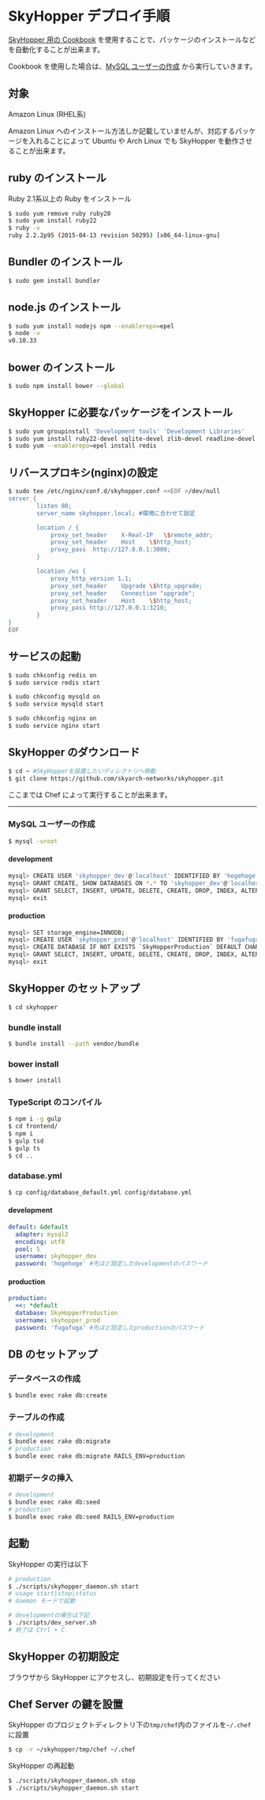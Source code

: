 # SkyHopper デプロイ手順

[SkyHopper 用の Cookbook](https://github.com/skyarch-networks/skyhopper_cookbooks/tree/master/cookbooks/skyhopper)
を使用することで、パッケージのインストールなどを自動化することが出来ます。

Cookbook を使用した場合は、[MySQL ユーザーの作成](#user-content-mysql-ユーザーの作成) から実行していきます。


## 対象

Amazon Linux (RHEL系)

Amazon Linux へのインストール方法しか記載していませんが、対応するパッケージを入れることによって Ubuntu や Arch Linux でも SkyHopper を動作させることが出来ます。

## ruby のインストール

Ruby 2.1系以上の Ruby をインストール

```sh
$ sudo yum remove ruby ruby20
$ sudo yum install ruby22
$ ruby -v
ruby 2.2.2p95 (2015-04-13 revision 50295) [x86_64-linux-gnu]
```

## Bundler のインストール

```sh
$ sudo gem install bundler
```

## node.js のインストール

```sh
$ sudo yum install nodejs npm --enablerepo=epel
$ node -v
v0.10.33
```

## bower のインストール

```sh
$ sudo npm install bower --global
```

## SkyHopper に必要なパッケージをインストール

```sh
$ sudo yum groupinstall 'Development tools' 'Development Libraries'
$ sudo yum install ruby22-devel sqlite-devel zlib-devel readline-devel openssl-devel libxml2-devel libxslt-devel mysql-devel mysql-server nginx
$ sudo yum --enablerepo=epel install redis
```


## リバースプロキシ(nginx)の設定

```sh
$ sudo tee /etc/nginx/conf.d/skyhopper.conf <<EOF >/dev/null
server {
        listen 80;
        server_name skyhopper.local; #環境に合わせて設定

        location / {
            proxy_set_header    X-Real-IP   \$remote_addr;
            proxy_set_header    Host    \$http_host;
            proxy_pass  http://127.0.0.1:3000;
        }

        location /ws {
            proxy_http_version 1.1;
            proxy_set_header    Upgrade \$http_upgrade;
            proxy_set_header    Connection "upgrade";
            proxy_set_header    Host    \$http_host;
            proxy_pass http://127.0.0.1:3210;
        }
}
EOF
```

## サービスの起動

```sh
$ sudo chkconfig redis on
$ sudo service redis start

$ sudo chkconfig mysqld on
$ sudo service mysqld start

$ sudo chkconfig nginx on
$ sudo service nginx start
```

## SkyHopper のダウンロード

```sh
$ cd ~ #SkyHopperを設置したいディレクトリへ移動
$ git clone https://github.com/skyarch-networks/skyhopper.git
```


ここまでは Chef によって実行することが出来ます。

---------------------------------



### MySQL ユーザーの作成

```sh
$ mysql -uroot
```

#### development

```sh
mysql> CREATE USER 'skyhopper_dev'@'localhost' IDENTIFIED BY 'hogehoge';
mysql> GRANT CREATE, SHOW DATABASES ON *.* TO 'skyhopper_dev'@'localhost';
mysql> GRANT SELECT, INSERT, UPDATE, DELETE, CREATE, DROP, INDEX, ALTER, LOCK TABLES ON `SkyHopperDevelopment`.* TO 'skyhopper_dev'@'localhost';
mysql> exit
```

#### production

```sh
mysql> SET storage_engine=INNODB;
mysql> CREATE USER 'skyhopper_prod'@'localhost' IDENTIFIED BY 'fugafuga';
mysql> CREATE DATABASE IF NOT EXISTS `SkyHopperProduction` DEFAULT CHARACTER SET `utf8` COLLATE `utf8_unicode_ci`;
mysql> GRANT SELECT, INSERT, UPDATE, DELETE, CREATE, DROP, INDEX, ALTER, LOCK TABLES ON `SkyHopperProduction`.* TO 'skyhopper_prod'@'localhost';
mysql> exit
```



## SkyHopper のセットアップ

```sh
$ cd skyhopper
```

### bundle install

```sh
$ bundle install --path vendor/bundle
```

### bower install

```sh
$ bower install
```

### TypeScript のコンパイル

```sh
$ npm i -g gulp
$ cd frontend/
$ npm i
$ gulp tsd
$ gulp ts
$ cd ..
```

### database.yml

```sh
$ cp config/database_default.yml config/database.yml
```

#### development

```yaml
default: &default
  adapter: mysql2
  encoding: utf8
  pool: 5
  username: skyhopper_dev
  password: 'hogehoge' #先ほど設定したdevelopmentのパスワード
```

#### production

```yaml
production:
  <<: *default
  database: SkyHopperProduction
  username: skyhopper_prod
  password: 'fugafuga' #先ほど設定したproductionのパスワード
```


## DB のセットアップ

### データベースの作成

```sh
$ bundle exec rake db:create
```

### テーブルの作成

```sh
# development
$ bundle exec rake db:migrate
# production
$ bundle exec rake db:migrate RAILS_ENV=production
```

### 初期データの挿入

```sh
# development
$ bundle exec rake db:seed
# production
$ bundle exec rake db:seed RAILS_ENV=production
```



## 起動

SkyHopper の実行は以下

```sh
# production
$ ./scripts/skyhopper_daemon.sh start
# usage start|stop|status
# daemon モードで起動
```

```sh
# developmentの場合は下記
$ ./scripts/dev_server.sh
# 終了は Ctrl + C
```

## SkyHopper の初期設定

ブラウザから SkyHopper にアクセスし、初期設定を行ってください


## Chef Server の鍵を設置

SkyHopper のプロジェクトディレクトリ下の`tmp/chef`内のファイルを`~/.chef`に設置
```sh
$ cp -r ~/skyhopper/tmp/chef ~/.chef
```

SkyHopper の再起動
```sh
$ ./scripts/skyhopper_daemon.sh stop
$ ./scripts/skyhopper_daemon.sh start
```

